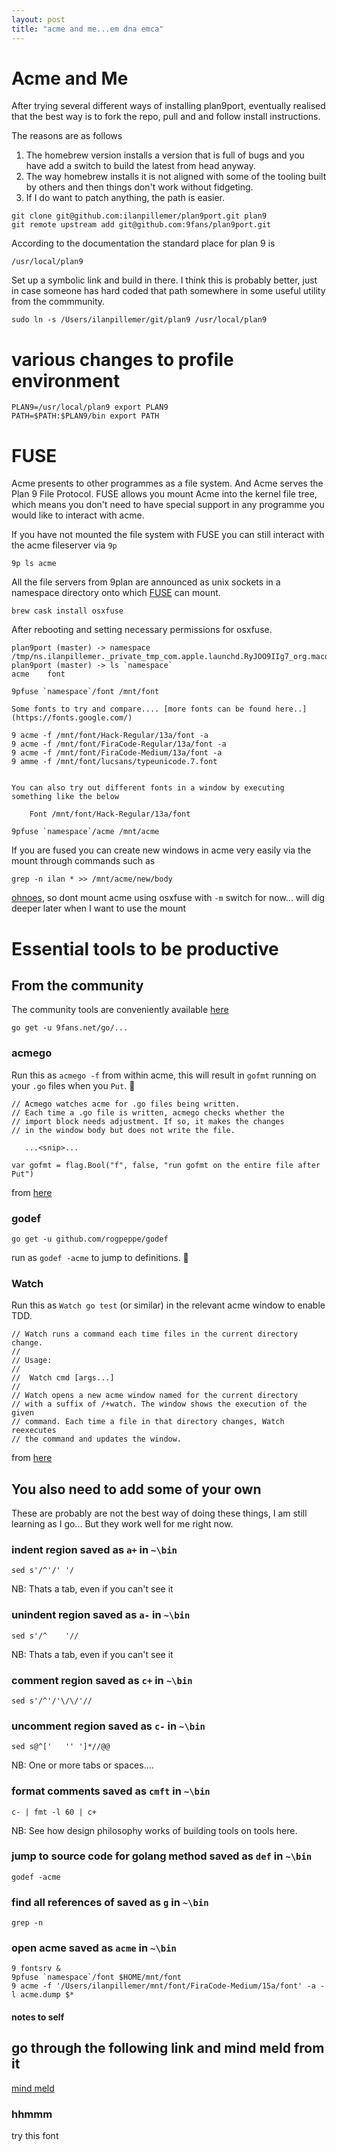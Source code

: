 ```yaml
---
layout: post
title: "acme and me...em dna emca"
---
```


# Acme and Me

After trying several different ways of installing plan9port, eventually
realised that the best way is to fork the repo, pull and and follow install instructions.

The reasons are as follows

1. The homebrew version installs a version that is full of bugs and
   you have add a switch to build the latest from head anyway.
2. The way homebrew installs it is not aligned with some of the tooling 
   built by others and then things don't work without fidgeting.  
3. If I do want to patch anything, the path is easier. 

```
git clone git@github.com:ilanpillemer/plan9port.git plan9
git remote upstream add git@github.com:9fans/plan9port.git
```

According to the documentation the standard place for plan 9 is

    /usr/local/plan9 

Set up a symbolic link and build in there. I think this is probably
better, just in case someone has hard coded that path somewhere in
some useful utility from the commmunity.

    sudo ln -s /Users/ilanpillemer/git/plan9 /usr/local/plan9
   
# various changes to profile environment
```
PLAN9=/usr/local/plan9 export PLAN9
PATH=$PATH:$PLAN9/bin export PATH
```

# FUSE

Acme presents to other programmes as a file system. And Acme serves the Plan 9 File Protocol. FUSE allows you mount Acme into the kernel file tree, which means you don't need to have special support in any programme you would like to interact with acme.

If you have not mounted the file system with FUSE you can still interact with the acme fileserver via `9p`

    9p ls acme

All the file servers from 9plan are announced as unix sockets in a namespace directory onto 
which [FUSE](https://osxfuse.github.io/) can mount.  

```
brew cask install osxfuse
```

After rebooting and setting necessary permissions for osxfuse.

```
plan9port (master) -> namespace
/tmp/ns.ilanpillemer._private_tmp_com.apple.launchd.RyJOO9IIg7_org.macosforge.xquartz:0
plan9port (master) -> ls `namespace`
acme	font

9pfuse `namespace`/font /mnt/font

Some fonts to try and compare.... [more fonts can be found here..](https://fonts.google.com/)

9 acme -f /mnt/font/Hack-Regular/13a/font -a
9 acme -f /mnt/font/FiraCode-Regular/13a/font -a
9 acme -f /mnt/font/FiraCode-Medium/13a/font -a
9 amme -f /mnt/font/lucsans/typeunicode.7.font


You can also try out different fonts in a window by executing something like the below

    Font /mnt/font/Hack-Regular/13a/font
    
9pfuse `namespace`/acme /mnt/acme

```

If you are fused you can create new windows in acme very easily via the mount
through commands such as

    grep -n ilan * >> /mnt/acme/new/body


[ohnoes](https://github.com/9fans/plan9port/issues/136), so dont mount acme using osxfuse with `-m` switch 
for now... will dig deeper later when I want to use the mount


# Essential tools to be productive

## From the community

The community tools are conveniently available [here](https://github.com/9fans/go)

    go get -u 9fans.net/go/...
    
### acmego

Run this as `acmego -f` from within acme, this will result in `gofmt` running on your `.go` files when you `Put`. :tada:

```
// Acmego watches acme for .go files being written.
// Each time a .go file is written, acmego checks whether the
// import block needs adjustment. If so, it makes the changes
// in the window body but does not write the file. 

   ...<snip>...
   
var gofmt = flag.Bool("f", false, "run gofmt on the entire file after Put")

```
from [here](https://github.com/9fans/go/blob/master/acme/acmego/main.go)

### godef

    go get -u github.com/rogpeppe/godef
    
run as `godef -acme` to jump to definitions. :tada:

### Watch

Run this as `Watch go test` (or similar) in the relevant acme window to enable TDD.

```
// Watch runs a command each time files in the current directory change.
//
// Usage:
//
//	Watch cmd [args...]
//
// Watch opens a new acme window named for the current directory
// with a suffix of /+watch. The window shows the execution of the given
// command. Each time a file in that directory changes, Watch reexecutes
// the command and updates the window.
```
from [here](https://github.com/9fans/go/blob/master/acme/Watch/main.go)

## You also need to add some of your own

These are probably are not the best way of doing these things, I am still learning as I go...
But they work well for me right now.

### indent region saved as `a+` in `~\bin`

    sed s'/^'/'	'/

NB: Thats a tab, even if you can't see it
 
### unindent region saved as `a-` in `~\bin`

    sed s'/^	'//

NB: Thats a tab, even if you can't see it

### comment region saved as `c+` in `~\bin`

    sed s'/^'/'\/\/'//
    
### uncomment region saved as `c-` in `~\bin`

    sed s@^['	'' ']*//@@ 
    
NB: One or more tabs or spaces....  

### format comments saved as `cmft` in `~\bin`

    c- | fmt -l 60 | c+

NB: See how design philosophy works of building tools on tools here.  

### jump to source code for golang method saved as `def` in `~\bin`

    godef -acme
    
### find all references of saved as `g` in `~\bin`

    grep -n

### open acme saved as `acme` in `~\bin`

```
9 fontsrv &
9pfuse `namespace`/font $HOME/mnt/font
9 acme -f '/Users/ilanpillemer/mnt/font/FiraCode-Medium/15a/font' -a -l acme.dump $*  
```
     
#### notes to self

## go through the following link and mind meld from it

[mind meld](https://groups.google.com/forum/#!topic/comp.os.plan9/_YUEVbTFuME%5B1-25%5D)

### hhmmm
try this font


 